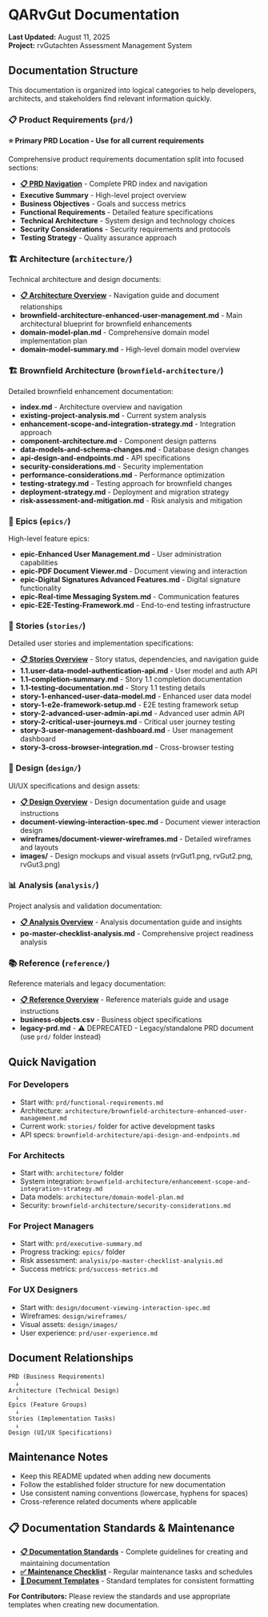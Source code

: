 # QARvGut Documentation

**Last Updated:** August 11, 2025  
**Project:** rvGutachten Assessment Management System  

## Documentation Structure

This documentation is organized into logical categories to help developers, architects, and stakeholders find relevant information quickly.

### 📋 Product Requirements (`prd/`)

**⭐ Primary PRD Location - Use for all current requirements**

Comprehensive product requirements documentation split into focused sections:

- **[📋 PRD Navigation](prd/index.md)** - Complete PRD index and navigation
- **Executive Summary** - High-level project overview
- **Business Objectives** - Goals and success metrics
- **Functional Requirements** - Detailed feature specifications
- **Technical Architecture** - System design and technology choices
- **Security Considerations** - Security requirements and protocols
- **Testing Strategy** - Quality assurance approach

### 🏗️ Architecture (`architecture/`)

Technical architecture and design documents:

- **[📋 Architecture Overview](architecture/index.md)** - Navigation guide and document relationships
- **brownfield-architecture-enhanced-user-management.md** - Main architectural blueprint for brownfield enhancements
- **domain-model-plan.md** - Comprehensive domain model implementation plan
- **domain-model-summary.md** - High-level domain model overview

### 🏗️ Brownfield Architecture (`brownfield-architecture/`)

Detailed brownfield enhancement documentation:

- **index.md** - Architecture overview and navigation
- **existing-project-analysis.md** - Current system analysis
- **enhancement-scope-and-integration-strategy.md** - Integration approach
- **component-architecture.md** - Component design patterns
- **data-models-and-schema-changes.md** - Database design changes
- **api-design-and-endpoints.md** - API specifications
- **security-considerations.md** - Security implementation
- **performance-considerations.md** - Performance optimization
- **testing-strategy.md** - Testing approach for brownfield changes
- **deployment-strategy.md** - Deployment and migration strategy
- **risk-assessment-and-mitigation.md** - Risk analysis and mitigation

### 🎯 Epics (`epics/`)

High-level feature epics:

- **epic-Enhanced User Management.md** - User administration capabilities
- **epic-PDF Document Viewer.md** - Document viewing and interaction
- **epic-Digital Signatures Advanced Features.md** - Digital signature functionality
- **epic-Real-time Messaging System.md** - Communication features
- **epic-E2E-Testing-Framework.md** - End-to-end testing infrastructure

### 📖 Stories (`stories/`)

Detailed user stories and implementation specifications:

- **[📋 Stories Overview](stories/index.md)** - Story status, dependencies, and navigation guide
- **1.1.user-data-model-authentication-api.md** - User model and auth API
- **1.1-completion-summary.md** - Story 1.1 completion documentation
- **1.1-testing-documentation.md** - Story 1.1 testing details
- **story-1-enhanced-user-data-model.md** - Enhanced user data model
- **story-1-e2e-framework-setup.md** - E2E testing framework setup
- **story-2-advanced-user-admin-api.md** - Advanced user admin API
- **story-2-critical-user-journeys.md** - Critical user journey testing
- **story-3-user-management-dashboard.md** - User management dashboard
- **story-3-cross-browser-integration.md** - Cross-browser testing

### 🎨 Design (`design/`)

UI/UX specifications and design assets:

- **[📋 Design Overview](design/index.md)** - Design documentation guide and usage instructions
- **document-viewing-interaction-spec.md** - Document viewer interaction design
- **wireframes/document-viewer-wireframes.md** - Detailed wireframes and layouts
- **images/** - Design mockups and visual assets (rvGut1.png, rvGut2.png, rvGut3.png)

### 📊 Analysis (`analysis/`)

Project analysis and validation documentation:

- **[📋 Analysis Overview](analysis/index.md)** - Analysis documentation guide and insights
- **po-master-checklist-analysis.md** - Comprehensive project readiness analysis

### 📚 Reference (`reference/`)

Reference materials and legacy documentation:

- **[📋 Reference Overview](reference/index.md)** - Reference materials guide and usage instructions
- **business-objects.csv** - Business object specifications
- **legacy-prd.md** - ⚠️ DEPRECATED - Legacy/standalone PRD document (use `prd/` folder instead)

## Quick Navigation

### For Developers

- Start with: `prd/functional-requirements.md`
- Architecture: `architecture/brownfield-architecture-enhanced-user-management.md`
- Current work: `stories/` folder for active development tasks
- API specs: `brownfield-architecture/api-design-and-endpoints.md`

### For Architects

- Start with: `architecture/` folder
- System integration: `brownfield-architecture/enhancement-scope-and-integration-strategy.md`
- Data models: `architecture/domain-model-plan.md`
- Security: `brownfield-architecture/security-considerations.md`

### For Project Managers

- Start with: `prd/executive-summary.md`
- Progress tracking: `epics/` folder
- Risk assessment: `analysis/po-master-checklist-analysis.md`
- Success metrics: `prd/success-metrics.md`

### For UX Designers

- Start with: `design/document-viewing-interaction-spec.md`
- Wireframes: `design/wireframes/`
- Visual assets: `design/images/`
- User experience: `prd/user-experience.md`

## Document Relationships

```text
PRD (Business Requirements)
  ↓
Architecture (Technical Design)
  ↓
Epics (Feature Groups)
  ↓
Stories (Implementation Tasks)
  ↓
Design (UI/UX Specifications)
```

## Maintenance Notes

- Keep this README updated when adding new documents
- Follow the established folder structure for new documentation
- Use consistent naming conventions (lowercase, hyphens for spaces)
- Cross-reference related documents where applicable

## 📋 Documentation Standards & Maintenance

- **[📋 Documentation Standards](DOCUMENTATION_STANDARDS.md)** - Complete guidelines for creating and maintaining documentation
- **[✅ Maintenance Checklist](MAINTENANCE_CHECKLIST.md)** - Regular maintenance tasks and schedules
- **[📄 Document Templates](DOCUMENT_TEMPLATES.md)** - Standard templates for consistent formatting

**For Contributors:** Please review the standards and use appropriate templates when creating new documentation.
